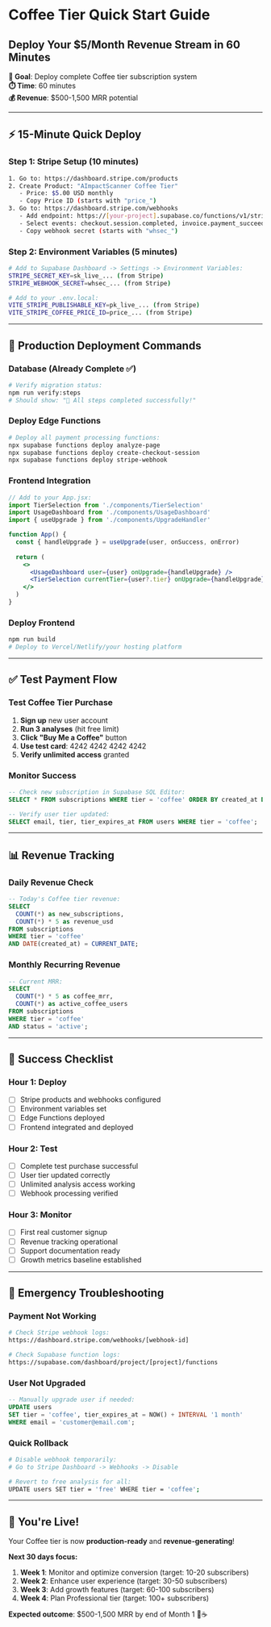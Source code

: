 # Coffee Tier Quick Start Guide
## Deploy Your $5/Month Revenue Stream in 60 Minutes

**🎯 Goal**: Deploy complete Coffee tier subscription system  
**⏱️ Time**: 60 minutes  
**💰 Revenue**: $500-1,500 MRR potential  

---

## ⚡ 15-Minute Quick Deploy

### **Step 1: Stripe Setup (10 minutes)**
```bash
1. Go to: https://dashboard.stripe.com/products
2. Create Product: "AImpactScanner Coffee Tier"
   - Price: $5.00 USD monthly
   - Copy Price ID (starts with "price_")
3. Go to: https://dashboard.stripe.com/webhooks
   - Add endpoint: https://[your-project].supabase.co/functions/v1/stripe-webhook
   - Select events: checkout.session.completed, invoice.payment_succeeded
   - Copy webhook secret (starts with "whsec_")
```

### **Step 2: Environment Variables (5 minutes)**
```bash
# Add to Supabase Dashboard -> Settings -> Environment Variables:
STRIPE_SECRET_KEY=sk_live_... (from Stripe)
STRIPE_WEBHOOK_SECRET=whsec_... (from Stripe)

# Add to your .env.local:
VITE_STRIPE_PUBLISHABLE_KEY=pk_live_... (from Stripe)
VITE_STRIPE_COFFEE_PRICE_ID=price_... (from Stripe)
```

---

## 🚀 Production Deployment Commands

### **Database (Already Complete ✅)**
```bash
# Verify migration status:
npm run verify:steps
# Should show: "🎉 All steps completed successfully!"
```

### **Deploy Edge Functions**
```bash
# Deploy all payment processing functions:
npx supabase functions deploy analyze-page
npx supabase functions deploy create-checkout-session  
npx supabase functions deploy stripe-webhook
```

### **Frontend Integration**
```jsx
// Add to your App.jsx:
import TierSelection from './components/TierSelection'
import UsageDashboard from './components/UsageDashboard'
import { useUpgrade } from './components/UpgradeHandler'

function App() {
  const { handleUpgrade } = useUpgrade(user, onSuccess, onError)
  
  return (
    <>
      <UsageDashboard user={user} onUpgrade={handleUpgrade} />
      <TierSelection currentTier={user?.tier} onUpgrade={handleUpgrade} />
    </>
  )
}
```

### **Deploy Frontend**
```bash
npm run build
# Deploy to Vercel/Netlify/your hosting platform
```

---

## ✅ Test Payment Flow

### **Test Coffee Tier Purchase**
1. **Sign up** new user account
2. **Run 3 analyses** (hit free limit)
3. **Click "Buy Me a Coffee"** button
4. **Use test card**: 4242 4242 4242 4242
5. **Verify unlimited access** granted

### **Monitor Success**
```sql
-- Check new subscription in Supabase SQL Editor:
SELECT * FROM subscriptions WHERE tier = 'coffee' ORDER BY created_at DESC LIMIT 5;

-- Verify user tier updated:
SELECT email, tier, tier_expires_at FROM users WHERE tier = 'coffee';
```

---

## 📊 Revenue Tracking

### **Daily Revenue Check**
```sql
-- Today's Coffee tier revenue:
SELECT 
  COUNT(*) as new_subscriptions,
  COUNT(*) * 5 as revenue_usd
FROM subscriptions 
WHERE tier = 'coffee' 
AND DATE(created_at) = CURRENT_DATE;
```

### **Monthly Recurring Revenue**
```sql
-- Current MRR:
SELECT 
  COUNT(*) * 5 as coffee_mrr,
  COUNT(*) as active_coffee_users
FROM subscriptions 
WHERE tier = 'coffee' 
AND status = 'active';
```

---

## 🎯 Success Checklist

### **Hour 1: Deploy**
- [ ] Stripe products and webhooks configured
- [ ] Environment variables set
- [ ] Edge Functions deployed
- [ ] Frontend integrated and deployed

### **Hour 2: Test**
- [ ] Complete test purchase successful
- [ ] User tier updated correctly
- [ ] Unlimited analysis access working
- [ ] Webhook processing verified

### **Hour 3: Monitor**
- [ ] First real customer signup
- [ ] Revenue tracking operational
- [ ] Support documentation ready
- [ ] Growth metrics baseline established

---

## 🚨 Emergency Troubleshooting

### **Payment Not Working**
```bash
# Check Stripe webhook logs:
https://dashboard.stripe.com/webhooks/[webhook-id]

# Check Supabase function logs:
https://supabase.com/dashboard/project/[project]/functions
```

### **User Not Upgraded**
```sql
-- Manually upgrade user if needed:
UPDATE users 
SET tier = 'coffee', tier_expires_at = NOW() + INTERVAL '1 month'
WHERE email = 'customer@email.com';
```

### **Quick Rollback**
```bash
# Disable webhook temporarily:
# Go to Stripe Dashboard -> Webhooks -> Disable

# Revert to free analysis for all:
UPDATE users SET tier = 'free' WHERE tier = 'coffee';
```

---

## 🎉 You're Live!

Your Coffee tier is now **production-ready** and **revenue-generating**!

**Next 30 days focus:**
1. **Week 1**: Monitor and optimize conversion (target: 10-20 subscribers)
2. **Week 2**: Enhance user experience (target: 30-50 subscribers)  
3. **Week 3**: Add growth features (target: 60-100 subscribers)
4. **Week 4**: Plan Professional tier (target: 100+ subscribers)

**Expected outcome**: $500-1,500 MRR by end of Month 1 🚀☕
